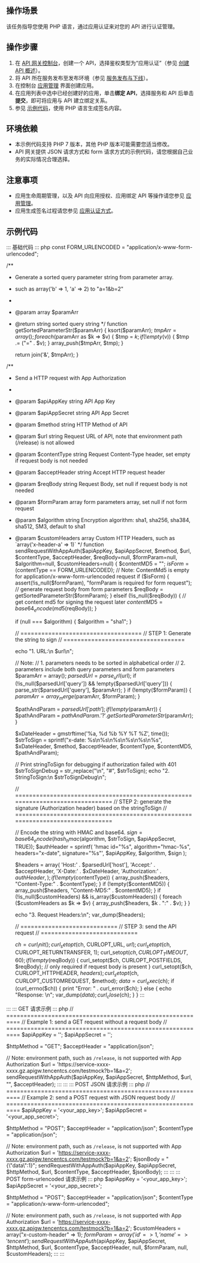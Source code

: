 ## 操作场景

该任务指导您使用 PHP 语言，通过应用认证来对您的 API 进行认证管理。

## 操作步骤

1. 在 [API 网关控制台](https://console.cloud.tencent.com/apigateway/index?rid=1)，创建一个 API，选择鉴权类型为“应用认证”（参见 [创建 API 概述](https://cloud.tencent.com/document/product/628/11795)）。
2. 将 API 所在服务发布至发布环境（参见 [服务发布与下线](https://cloud.tencent.com/document/product/628/11809)）。
3. 在控制台 [应用管理](https://console.cloud.tencent.com/apigateway/app) 界面创建应用。
4. 在应用列表中选中已经创建好的应用，单击**绑定 API**，选择服务和 API 后单击**提交**，即可将应用与 API 建立绑定关系。
5. 参见 [示例代码](#示例代码)，使用 PHP 语言生成签名内容。

## 环境依赖

- 本示例代码支持 PHP 7 版本，其他 PHP 版本可能需要您适当修改。
- API 网关提供 JSON 请求方式和 form 请求方式的示例代码，请您根据自己业务的实际情况合理选择。

## 注意事项

- 应用生命周期管理，以及 API 向应用授权、应用绑定 API 等操作请您参见 [应用管理](https://cloud.tencent.com/document/product/628/55087)。
- 应用生成签名过程请您参见 [应用认证方式](https://cloud.tencent.com/document/product/628/55088)。

## 示例代码[](id:示例代码)
<dx-accordion>
::: 基础代码
<dx-codeblock>
:::  php
<?php

const FORM_URLENCODED = "application/x-www-form-urlencoded";

/**
 * Generate a sorted query parameter string from parameter array.
 * such as array('b' => 1, 'a' => 2) to "a=1&b=2"
 *
 * @param array $paramArr
 * @return string sorted query string
 */
function getSortedParameterStr($paramArr)
{
    ksort($paramArr);
    $tmpArr = array();
    foreach ($paramArr as $k => $v) {
        $tmp = $k;
        if (!empty($v)) {
            $tmp .= ("=" . $v);
        }
        array_push($tmpArr, $tmp);
    }

    return join('&', $tmpArr);
}

/**
 * Send a HTTP request with App Authorization
 *
 * @param $apiAppKey string API App Key
 * @param $apiAppSecret string API App Secret
 * @param $method string HTTP Method of API
 * @param $url string Request URL of API, note that environment path (/release) is not allowed
 * @param $contentType string Request Content-Type header, set empty if request body is not needed
 * @param $acceptHeader string Accept HTTP request header
 * @param $reqBody string Request Body, set null if request body is not needed
 * @param $formParam array form parameters array, set null if not form request
 * @param $algorithm string Encryption algorithm: sha1, sha256, sha384, sha512, SM3, default to sha1
 * @param $customHeaders array Custom HTTP Headers, such as `array('x-header-a' => 1)`
 */
function sendRequestWithAppAuth($apiAppKey, $apiAppSecret, $method, $url, $contentType, $acceptHeader,
                                $reqBody=null, $formParam=null, $algorithm=null, $customHeaders=null)
{
    $contentMD5 = "";
    $isForm = ($contentType == FORM_URLENCODED);
    // Note: ContentMd5 is empty for application/x-www-form-urlencoded request
    if ($isForm) {
        assert(!is_null($formParam), "formParam is required for form request");
        // generate request body from form parameters
        $reqBody = getSortedParameterStr($formParam);
    } elseif (!is_null($reqBody)) {
        // get content md5 for signing the request later
        $contentMD5 = base64_encode(md5($reqBody));
    }

    if (null === $algorithm) {
        $algorithm = "sha1";
    }

    // ===================================
    // STEP 1: Generate the string to sign
    // ===================================

    echo "1. URL:\n $url\n";

    // Note:
    // 1. parameters needs to be sorted in alphabetical order
    // 2. parameters include both query parameters and form parameters
    $paramArr = array();
    $parsedUrl = parse_url($url);
    if (!is_null($parsedUrl['query']) && !empty($parsedUrl['query'])) {
        parse_str($parsedUrl['query'], $paramArr);
    }
    if (!empty($formParam)) {
        $paramArr = array_merge($paramArr, $formParam);
    }

    $pathAndParam = $parsedUrl['path'];
    if (!empty($paramArr)) {
        $pathAndParam = $pathAndParam . '?' . getSortedParameterStr($paramArr);
    }

    $xDateHeader = gmstrftime('%a, %d %b %Y %T %Z', time());
    $strToSign = sprintf("x-date: %s\n%s\n%s\n%s\n%s\n%s",
        $xDateHeader, $method, $acceptHeader, $contentType, $contentMD5, $pathAndParam);

    // Print stringToSign for debugging if authorization failed with 401
    $strToSignDebug = str_replace("\n", "#", $strToSign);
    echo "2. StringToSign:\n $strToSignDebug\n";

    // ===============================================================================
    // STEP 2: generate the signature (Authorization header) based on the stringToSign
    // ===============================================================================

    // Encode the string with HMAC and base64.
    $sign = base64_encode(hash_hmac($algorithm, $strToSign, $apiAppSecret, TRUE));
    $authHeader = sprintf(
        'hmac id="%s", algorithm="hmac-%s", headers="x-date", signature="%s"',
        $apiAppKey, $algorithm, $sign
    );

    $headers = array(
        'Host:' . $parsedUrl['host'],
        'Accept:' . $acceptHeader,
        'X-Date:' . $xDateHeader,
        'Authorization:' . $authHeader,
    );
    if (!empty($contentType)) {
        array_push($headers, "Content-Type:" . $contentType);
    }
    if (!empty($contentMD5)) {
        array_push($headers, "Content-MD5:" . $contentMD5);
    }
    if (!is_null($customHeaders) && is_array($customHeaders)) {
        foreach ($customHeaders as $k => $v) {
            array_push($headers, $k . ":" . $v);
        }
    }

    echo "3. Request Headers:\n";
    var_dump($headers);

    // ============================
    // STEP 3: send the API request
    // ============================

    $ch = curl_init();
    curl_setopt($ch, CURLOPT_URL, $url);
    curl_setopt($ch, CURLOPT_RETURNTRANSFER, 1);
    curl_setopt($ch, CURLOPT_TIMEOUT, 60);
    if (!empty($reqBody)) {
        curl_setopt($ch, CURLOPT_POSTFIELDS, $reqBody); // only required if request body is present
    }
    curl_setopt($ch, CURLOPT_HTTPHEADER, $headers);
    curl_setopt($ch, CURLOPT_CUSTOMREQUEST, $method);
    $data = curl_exec($ch);
    if (curl_errno($ch)) {
        print "Error: " . curl_error($ch);
    } else {
        echo "Response: \n";
        var_dump($data);
        curl_close($ch);
    }
}
:::
</dx-codeblock>
:::
::: GET 请求示例
<dx-codeblock>
:::  php
// ==========================================================
// Example 1: send a GET request without a request body
// ==========================================================
$apiAppKey = '<your_app_key>';
$apiAppSecret = '<your_app_secret>';

$httpMethod = "GET";
$acceptHeader = "application/json";

// Note: environment path, such as `/release`, is not supported with App Authorization
$url = 'https://service-xxxx-xxxx.gz.apigw.tencentcs.com/testmock?b=1&a=2';
sendRequestWithAppAuth($apiAppKey, $apiAppSecret, $httpMethod, $url, "", $acceptHeader);
:::
</dx-codeblock>
:::
::: POST JSON 请求示例
<dx-codeblock>
:::  php
// ==========================================================
// Example 2: send a POST request with JSON request body
// ==========================================================
$apiAppKey = '<your_app_key>';
$apiAppSecret = '<your_app_secret>';

$httpMethod = "POST";
$acceptHeader = "application/json";
$contentType = "application/json";

// Note: environment path, such as `/release`, is not supported with App Authorization
$url = 'https://service-xxxx-xxxx.gz.apigw.tencentcs.com/testmock?b=1&a=2';
$jsonBody = "{\"data\":1}";
sendRequestWithAppAuth($apiAppKey, $apiAppSecret, $httpMethod, $url,
    $contentType, $acceptHeader, $jsonBody);
:::
</dx-codeblock>
:::
::: POST form-urlencoded 请求示例
<dx-codeblock>
:::  php
$apiAppKey = '<your_app_key>';
$apiAppSecret = '<your_app_secret>';

$httpMethod = "POST";
$acceptHeader = "application/json";
$contentType = "application/x-www-form-urlencoded";

// Note: environment path, such as `/release`, is not supported with App Authorization
$url = 'https://service-xxxx-xxxx.gz.apigw.tencentcs.com/testmock?b=1&a=2';
$customHeaders = array("x-custom-header" => 1);
$formParam = array('id' => 1, 'name' => 'tencent');
sendRequestWithAppAuth($apiAppKey, $apiAppSecret, $httpMethod, $url,
    $contentType, $acceptHeader, null, $formParam, null, $customHeaders);
:::
</dx-codeblock>
:::
</dx-accordion>



